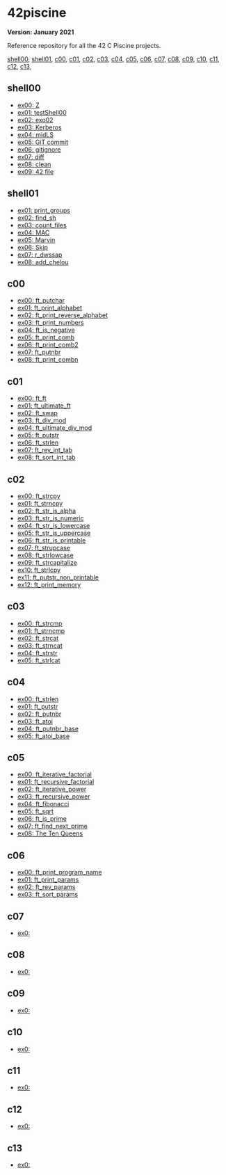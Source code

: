 # 42piscine

**Version: January 2021**

Reference repository for all the 42 C Piscine projects.

[shell00](#shell00),
[shell01](#shell01),
[c00](#c00),
[c01](#c01),
[c02](#c02),
[c03](#c03),
[c04](#c04),
[c05](#c05),
[c06](#c06),
[c07](#c07),
[c08](#c08),
[c09](#c09),
[c10](#c10),
[c11](#c11),
[c12](#c12),
[c13](#c13),

## shell00

- [ex00: Z](/shell00/ex00/z)
- [ex01: testShell00](/shell00/ex01/)
- [ex02: exo02](/shell00/ex02/)
- [ex03: Kerberos](/shell00/ex03/klist.txt)
- [ex04: midLS](/shell00/ex04/midLS)
- [ex05: GiT commit](/shell00/ex05/git_commit.sh)
- [ex06: gitignore](/shell00/ex06/git_ignore.sh)
- [ex07: diff](/shell00/ex07/b)
- [ex08: clean](/shell00/ex08/clean)
- [ex09: 42 file](/shell00/ex09/ft_magic)

## shell01

- [ex01: print_groups](/shell01/ex01/print_groups.sh)
- [ex02: find_sh](/shell01/ex02/find_sh.sh)
- [ex03: count_files](/shell01/ex03/count_files.sh)
- [ex04: MAC](/shell01/ex04/MAC.sh)
- [ex05: Marvin](/shell01/ex05/)
- [ex06: Skip](/shell01/ex06/skip.sh)
- [ex07: r_dwssap](/shell01/ex07/r_dwssap.sh)
- [ex08: add_chelou](/shell01/ex08/add_chelou.sh)

## c00

- [ex00: ft_putchar](/c00/ex00/ft_putchar.c)
- [ex01: ft_print_alphabet](/c00/ex01/ft_print_alphabet.c)
- [ex02: ft_print_reverse_alphabet](/c00/ex02/ft_print_reverse_alphabet.c)
- [ex03: ft_print_numbers](/c00/ex03/ft_print_numbers.c)
- [ex04: ft_is_negative](/c00/ex04/ft_is_negative.c)
- [ex05: ft_print_comb](/c00/ex05/ft_print_comb.c)
- [ex06: ft_print_comb2](/c00/ex06/ft_print_comb2.c)
- [ex07: ft_putnbr](/c00/ex07/ft_putnbr.c)
- [ex08: ft_print_combn](/c00/ex08/ft_print_combn.c)

## c01

- [ex00: ft_ft](/c01/ex00/ft_ft.c)
- [ex01: ft_ultimate_ft](/c01/ex01/ft_ultimate_ft.c)
- [ex02: ft_swap](/c01/ex02/ft_swap.c)
- [ex03: ft_div_mod](/c01/ex03/ft_div_mod.c)
- [ex04: ft_ultimate_div_mod](/c01/ex04/ft_ultimate_div_mod.c)
- [ex05: ft_putstr](/c01/ex05/ft_putstr.c)
- [ex06: ft_strlen](/c01/ex06/ft_strlen.c)
- [ex07: ft_rev_int_tab](/c01/ex07/ft_rev_int_tab.c)
- [ex08: ft_sort_int_tab](/c01/ex08/ft_sort_int_tab.c)

## c02

- [ex00: ft_strcpy](/c02/ex00/ft_strcpy.c)
- [ex01: ft_strncpy](/c02/ex01/ft_strncpy.c)
- [ex02: ft_str_is_alpha](/c02/ex02/ft_str_is_alpha.c)
- [ex03: ft_str_is_numeric](/c02/ex03/ft_str_is_numeric.c)
- [ex04: ft_str_is_lowercase](/c02/ex04/ft_str_is_lowercase.c)
- [ex05: ft_str_is_uppercase](/c02/ex05/ft_str_is_uppercase.c)
- [ex06: ft_str_is_printable](/c02/ex06/ft_str_is_printable.c)
- [ex07: ft_strupcase](/c02/ex07/ft_strupcase.c)
- [ex08: ft_strlowcase](/c02/ex08/ft_strlowcase.c)
- [ex09: ft_strcapitalize](/c02/ex09/ft_strcapitalize.c)
- [ex10: ft_strlcpy](/c02/ex10/ft_strlcpy.c)
- [ex11: ft_putstr_non_printable](/c02/ex11/ft_putstr_non_printable.c)
- [ex12: ft_print_memory](/c02/ex12/ft_print_memory.c)

## c03

- [ex00: ft_strcmp](/c03/ex00/ft_strcmp.c)
- [ex01: ft_strncmp](/c03/ex01/ft_strncmp.c)
- [ex02: ft_strcat](/c03/ex02/ft_strcat.c)
- [ex03: ft_strncat](/c03/ex03/ft_strncat.c)
- [ex04: ft_strstr](/c03/ex04/ft_strstr.c)
- [ex05: ft_strlcat](/c03/ex05/ft_strlcat.c)

## c04

- [ex00: ft_strlen](/c04/ex00/ft_strlen.c)
- [ex01: ft_putstr](/c04/ex01/ft_putstr.c)
- [ex02: ft_putnbr](/c04/ex02/ft_putnbr.c)
- [ex03: ft_atoi](/c04/ex03/ft_atoi.c)
- [ex04: ft_putnbr_base](/c04/ex04/ft_putnbr_base.c)
- [ex05: ft_atoi_base](/c04/ex05/ft_atoi_base.c)

## c05

- [ex00: ft_iterative_factorial](/c05/ex00/ft_iterative_factorial.c)
- [ex01: ft_recursive_factorial](/c05/ex01/ft_recursive_factorial.c)
- [ex02: ft_iterative_power](/c05/ex02/ft_iterative_power.c)
- [ex03: ft_recursive_power](/c05/ex03/ft_recursive_power.c)
- [ex04: ft_fibonacci](/c05/ex04/ft_fibonacci.c)
- [ex05: ft_sqrt](/c05/ex05/ft_sqrt.c)
- [ex06: ft_is_prime](/c05/ex06/ft_is_prime.c)
- [ex07: ft_find_next_prime](/c05/ex07/ft_find_next_prime.c)
- [ex08: The Ten Queens](/c05/ex08/ft_ten_queens_puzzle.c)

## c06

- [ex00: ft_print_program_name](/c06/ex00/ft_print_program_name.c)
- [ex01: ft_print_params](/c06/ex01/ft_print_params.c)
- [ex02: ft_rev_params](/c06/ex02/ft_rev_params.c)
- [ex03: ft_sort_params](/c06/ex03/ft_sort_params.c)

## c07

- [ex0: ](//ex0/)

## c08

- [ex0: ](//ex0/)

## c09

- [ex0: ](//ex0/)

## c10

- [ex0: ](//ex0/)

## c11

- [ex0: ](//ex0/)

## c12

- [ex0: ](//ex0/)

## c13

- [ex0: ](//ex0/)

